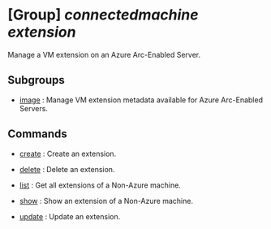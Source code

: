 # [Group] _connectedmachine extension_

Manage a VM extension on an Azure Arc-Enabled Server.

## Subgroups

- [image](/Commands/connectedmachine/extension/image/readme.md)
: Manage VM extension metadata available for Azure Arc-Enabled Servers.

## Commands

- [create](/Commands/connectedmachine/extension/_create.md)
: Create an extension.

- [delete](/Commands/connectedmachine/extension/_delete.md)
: Delete an extension.

- [list](/Commands/connectedmachine/extension/_list.md)
: Get all extensions of a Non-Azure machine.

- [show](/Commands/connectedmachine/extension/_show.md)
: Show an extension of a Non-Azure machine.

- [update](/Commands/connectedmachine/extension/_update.md)
: Update an extension.
